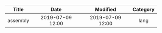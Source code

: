 | Title                | Date             | Modified         | Category          |
|:--------------------:|:----------------:|:----------------:|:-----------------:|
| assembly               | 2019-07-09 12:00 | 2019-07-09 12:00 | lang              |

